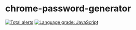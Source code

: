 # chrome-password-generator
[![Total alerts](https://img.shields.io/lgtm/alerts/g/iizunats/chrome-password-generator.svg?logo=lgtm&logoWidth=18)](https://lgtm.com/projects/g/iizunats/chrome-password-generator/alerts/)
[![Language grade: JavaScript](https://img.shields.io/lgtm/grade/javascript/g/iizunats/chrome-password-generator.svg?logo=lgtm&logoWidth=18)](https://lgtm.com/projects/g/iizunats/chrome-password-generator/context:javascript)